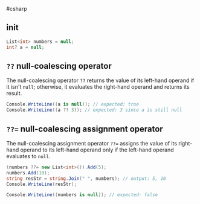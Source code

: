 #csharp 

## init
```csharp
List<int> numbers = null;
int? a = null;
```
## `??` null-coalescing operator
The null-coalescing operator `??` returns the value of its left-hand operand if it isn't `null`; otherwise, it evaluates the right-hand operand and returns its result.

```csharp
Console.WriteLine((a is null)); // expected: true
Console.WriteLine((a ?? 3)); // expected: 3 since a is still null 
```

## `??=` null-coalescing assignment operator
The null-coalescing assignment operator `??=` assigns the value of its right-hand operand to its left-hand operand only if the left-hand operand evaluates to `null`.
```csharp
(numbers ??= new List<int>()).Add(5);
numbers.Add(10);
string resStr = string.Join(" ", numbers); // output: 5, 10
Console.WriteLine(resStr);

Console.WriteLine((numbers is null)); // expected: false       
```